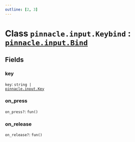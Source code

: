 ```yaml
---
outline: [2, 3]
---
```


# Class `pinnacle.input.Keybind` : <code><a href="/lua-reference/classes/pinnacle.input.Bind">pinnacle.input.Bind</a></code>




## Fields

### key

`key`: <code>string | <a href="/lua-reference/enums/pinnacle.input.Key">pinnacle.input.Key</a></code>



### on_press <Badge type="danger" text="nullable" />

`on_press?`: <code>fun()</code>



### on_release <Badge type="danger" text="nullable" />

`on_release?`: <code>fun()</code>




